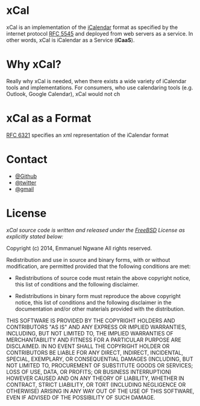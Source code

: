 xCal
====

xCal is an implementation of the [iCalendar](http://en.wikipedia.org/wiki/ICalendar) format as specified by the internet protocol [RFC 5545](http://tools.ietf.org/html/rfc5546) and deployed from web servers as a service. In other words, xCal is iCalendar as a Service (**iCaaS**).



Why xCal?
=========
Really why xCal is needed, when there exists a wide variety of iCalendar tools and implementations. For consumers, who use calendaring tools (e.g. Outlook, Google Calendar), xCal would not ch


xCal as a  Format
=================
[RFC 6321](http://tools.ietf.org/html/rfc6321) specifies an xml representation of the iCalendar format




Contact
========
* [@Github](https://github.com/reexmonkey/)
* [@twitter](https://twitter.com/ngwanemk)
* [@gmail](ngwanemk@gmail.com)


License
=======
*xCal source code is written and released under the [FreeBSD](http://opensource.org/licenses/BSD-2-Clause) License as explicitly stated below:*




Copyright (c) 2014, Emmanuel Ngwane
All rights reserved.

Redistribution and use in source and binary forms, with or without
modification, are permitted provided that the following conditions are met:

* Redistributions of source code must retain the above copyright notice, this
  list of conditions and the following disclaimer.

* Redistributions in binary form must reproduce the above copyright notice,
  this list of conditions and the following disclaimer in the documentation
  and/or other materials provided with the distribution.

THIS SOFTWARE IS PROVIDED BY THE COPYRIGHT HOLDERS AND CONTRIBUTORS "AS IS"
AND ANY EXPRESS OR IMPLIED WARRANTIES, INCLUDING, BUT NOT LIMITED TO, THE
IMPLIED WARRANTIES OF MERCHANTABILITY AND FITNESS FOR A PARTICULAR PURPOSE ARE
DISCLAIMED. IN NO EVENT SHALL THE COPYRIGHT HOLDER OR CONTRIBUTORS BE LIABLE
FOR ANY DIRECT, INDIRECT, INCIDENTAL, SPECIAL, EXEMPLARY, OR CONSEQUENTIAL
DAMAGES (INCLUDING, BUT NOT LIMITED TO, PROCUREMENT OF SUBSTITUTE GOODS OR
SERVICES; LOSS OF USE, DATA, OR PROFITS; OR BUSINESS INTERRUPTION) HOWEVER
CAUSED AND ON ANY THEORY OF LIABILITY, WHETHER IN CONTRACT, STRICT LIABILITY,
OR TORT (INCLUDING NEGLIGENCE OR OTHERWISE) ARISING IN ANY WAY OUT OF THE USE
OF THIS SOFTWARE, EVEN IF ADVISED OF THE POSSIBILITY OF SUCH DAMAGE.
